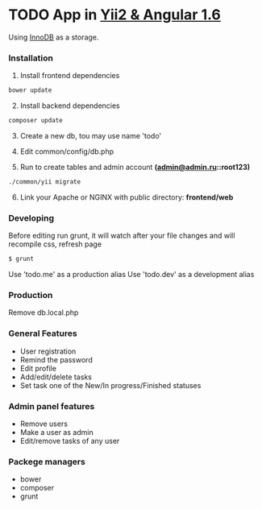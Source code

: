# TODO App in [Yii2 & Angular 1.6](http://angularjs.org)

Using [InnoDB](http://www.mysql.com/) as a storage.

### Installation
1. Install frontend dependencies
```bash
bower update
```
2. Install backend dependencies
```bash
composer update
```
3. Create a new db, tou may use name 'todo'
4. Edit common/config/db.php

5. Run to create tables and admin account **(admin@admin.ru::root123)**
```bash
./common/yii migrate
```
6. Link your Apache or NGINX with public directory:
**frontend/web**

### Developing

Before editing run grunt, it will watch after your file 
changes and will recompile css, refresh page
```bash
$ grunt
```

Use 'todo.me' as a production alias
Use 'todo.dev' as a development alias

### Production
Remove db.local.php

### General Features
- User registration
- Remind the password
- Edit profile
- Add/edit/delete tasks
- Set task one of the New/In progress/Finished statuses

### Admin panel features
- Remove users
- Make a user as admin
- Edit/remove tasks of any user

### Packege managers
- bower
- composer
- grunt